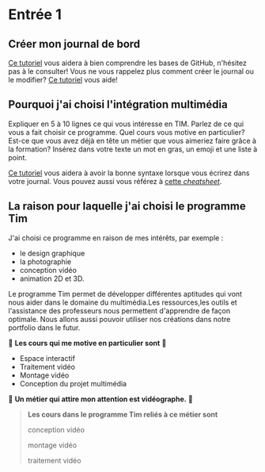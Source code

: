 # Entrée 1
## Créer mon journal de bord
[Ce tutoriel](https://guides.github.com/activities/hello-world/) vous aidera à bien comprendre les bases de GitHub, n'hésitez pas à le consulter!
Vous ne vous rappelez plus comment créer le journal ou le modifier? [Ce tutoriel](https://youtu.be/lX3bpuLK_Sg) vous aide! 

## Pourquoi j'ai choisi l'intégration multimédia
Expliquer en 5 à 10 lignes ce qui vous intéresse en TIM. Parlez de ce qui vous a fait choisir ce programme. Quel cours vous motive en particulier? Est-ce que vous avez déjà en tête un métier que vous aimeriez faire grâce à la formation? Insérez dans votre texte un mot en gras, un emoji et une liste à point. 

[Ce tutoriel](https://guides.github.com/features/mastering-markdown/) vous aidera à avoir la bonne syntaxe lorsque vous écrirez dans votre journal. Vous pouvez aussi vous référez à [cette *cheatsheet*](https://github.com/tchapi/markdown-cheatsheet/blob/master/README.md). 

## La raison pour laquelle j'ai choisi le programme Tim ##
J'ai choisi ce programme en raison de mes intérêts, par exemple :
* le design graphique
* la photographie
* conception vidéo
* animation 2D et 3D.

Le programme Tim permet de développer différentes aptitudes qui vont nous aider dans le domaine du multimédia.Les ressources,les outils et l'assistance des professeurs nous permettent d'apprendre de façon optimale. 
Nous allons aussi pouvoir utiliser nos créations dans notre portfolio dans le futur.

:cherry_blossom: **Les cours qui me motive en particulier sont** :cherry_blossom:

* Espace interactif
* Traitement vidéo
* Montage vidéo
* Conception du projet multimédia


:cherry_blossom: **Un métier qui attire mon attention est vidéographe.** :cherry_blossom:

> **Les cours dans le programme Tim reliés à ce métier sont**
> 
> conception vidéo
> 
> montage vidéo
> 
> traitement vidéo
> 






